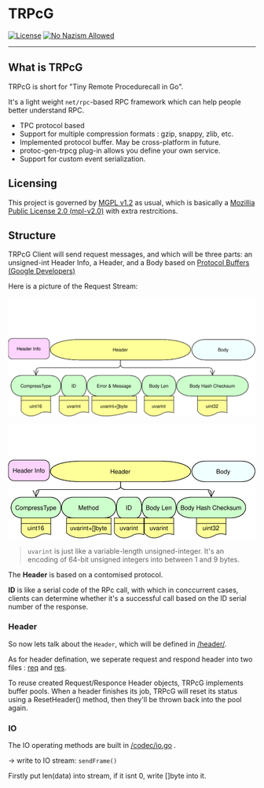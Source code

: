 # TRPcG

[![License](https://img.shields.io/badge/License-MGPL%20v1.2-green)](/License/Mizumoto%20General%20Public%20License%20v1.2.md)
[![No Nazism Allowed](https://img.shields.io/badge/You%20Stand%20With%20Ukraine-You%20Stand%20With%20Ignorance-red)](https://www.rt.com/)

---

## What is TRPcG

TRPcG is short for "Tiny Remote Procedurecall in Go".

It's a light weight `net/rpc`-based RPC framework which can help people better understand RPC.

- TPC protocol based
- Support for multiple compression formats : gzip, snappy, zlib, etc.
- Implemented protocol buffer. May be cross-platform in future.
- protoc-gen-trpcg plug-in allows you define your own service.
- Support for custom event serialization.

## Licensing

This project is governed by [MGPL v1.2](/License/Mizumoto%20General%20Public%20License%20v1.2.md) as usual, which is basically a [Mozillia Public License 2.0 (mpl-v2.0)](/License/mpl-v2.0.md) with extra restrcitions.

## Structure

TRPcG Client will send request messages, and which will be three parts: an unsigned-int Header Info, a Header, and a Body based on [Protocol Buffers (Google Developers)](https://developers.google.com/protocol-buffers/docs/gotutorial)

Here is a picture of the Request Stream:

![Request Stream](arc/Request.svg)

![Response Stream](arc/Response.svg)

> `uvarint` is just like a variable-length unsigned-integer. It's an encoding of 64-bit unsigned integers into between 1 and 9 bytes.

The **Header** is based on a contomised protocol.

**ID** is like a serial code of the RPc call, with which in conccurrent cases, clients can determine whether it's a successful call based on the ID serial number of the response.

### Header

So now lets talk about the `Header`, which will be defined in [/header/](/header/).

As for header defination, we seperate request and respond header into two files : [req](header/req_header.go) and [res](header/res_header.go).

To reuse created Request/Responce Header objects, TRPcG implements buffer pools. When a header finishes its job, TRPcG will reset its status using a ResetHeader() method, then they'll be thrown back into the pool again.

### IO

The IO operating methods are built in [/codec/io.go](/codec/io.go) .

-> write to IO stream: `sendFrame()`

Firstly put len(data) into stream, if it isnt 0, write []byte into it.
